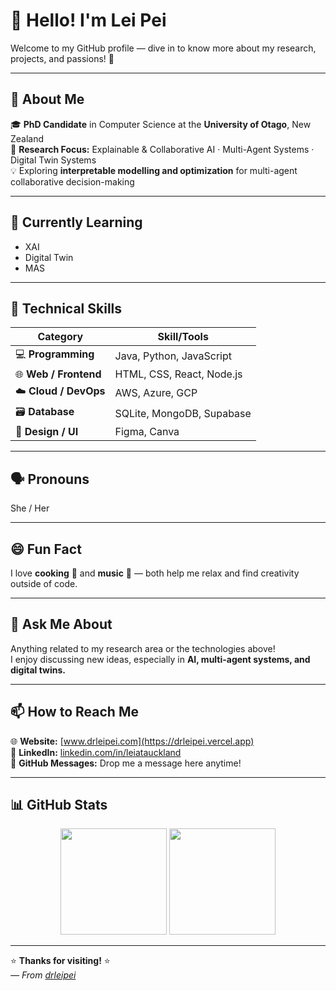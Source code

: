 # 👋 Hello! I'm Lei Pei  

Welcome to my GitHub profile — dive in to know more about my research, projects, and passions! 🚀  

---

## 🌱 About Me  
🎓 **PhD Candidate** in Computer Science at the **University of Otago**, New Zealand  
🧩 **Research Focus:** Explainable & Collaborative AI · Multi-Agent Systems · Digital Twin Systems  
💡 Exploring **interpretable modelling and optimization** for multi-agent collaborative decision-making  

---

## 📘 Currently Learning  
- XAI  
- Digital Twin  
- MAS  

---

## 🔧 Technical Skills  

| Category | Skill/Tools |
|-----------|---------------|
| 💻 **Programming** | Java, Python, JavaScript |
| 🌐 **Web / Frontend** | HTML, CSS, React, Node.js |
| ☁️ **Cloud / DevOps** | AWS, Azure, GCP |
| 🗃️ **Database** | SQLite, MongoDB, Supabase |
| 🎨 **Design / UI** | Figma, Canva |

---

## 🗣️ Pronouns  
She / Her  

---

## 😄 Fun Fact  
I love **cooking** 🍳 and **music** 🎵 — both help me relax and find creativity outside of code.  

---

## 💬 Ask Me About  
Anything related to my research area or the technologies above!  
I enjoy discussing new ideas, especially in **AI, multi-agent systems, and digital twins.**  

---

## 📫 How to Reach Me  

🌐 **Website:** [www.drleipei.com](https://drleipei.vercel.app)  
💼 **LinkedIn:** [linkedin.com/in/leiatauckland](https://www.linkedin.com/in/leiatauckland/)  
📧 **GitHub Messages:** Drop me a message here anytime!  

---

## 📊 GitHub Stats  

<p align="center">
  <img height="170" src="https://github-readme-stats.vercel.app/api?username=drleipei&show_icons=true&theme=tokyonight&count_private=true" />
  <img height="170" src="https://github-readme-stats.vercel.app/api/top-langs/?username=drleipei&layout=compact&theme=tokyonight" />
</p>

---

⭐️ **Thanks for visiting!** ⭐️  
_— From [drleipei](https://github.com/drleipei)_  
